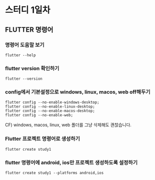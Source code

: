 # 스터디 1일차

## FLUTTER 명령어

### 명령어 도움말 보기

```
flutter --help
```

### flutter version 확인하기

```
flutter --version
```

### config에서 기본설정으로 windows, linux, macos, web off해두기

```
flutter config --no-enable-windows-desktop;
flutter config --no-enable-linux-desktop;
flutter config --no-enable-macos-desktop; 
flutter config --no-enable-web;
```
CF) windows, macos, linux, web 폴더를 그냥 삭제해도 괜찮습니다.

### Flutter 프로젝트 명령어로 생성하기

```
flutter create study1
```

### flutter 명령어에 android, ios만 프로젝트 생성하도록 설정하기

```
flutter create study1 --platforms android,ios
```

